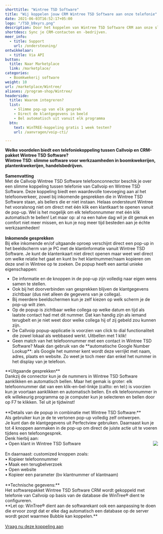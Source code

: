 ```yaml
---
shorttitle: "Wintree TSD Software"
title: "Wij koppelen jouw CRM Wintree TSD Software aan onze telefonie"
date: 2021-06-03T16:52:17+05:00
logo: "/TSD_b9xyrs.png"
description: Door het koppelen van Wintree TSD Software CRM aan onze slimme telefonie werk je een stuk efficienter.
shortdesc: Sync je CRM-contacten en -bedrijven.
meer_info:
  - title: Support
    url: /ondersteuning/
ontwikkelaar:
  - title: Via API
button:
  title: Naar Marketplace
  link: /marketplace/
categories:
  - Boomkwekerij software
weight: 10
url: /marketplace/Wintree/
aliases: /program-shop/Wintree/
headerside:
  title: Waarom integreren?
  list:
    - Slimme pop-up van elk gesprek
    - Direct de klantgegevens in beeld
    - Bel automatisch uit vanuit elk programma
  btn:
    text: WinTREE-koppeling gratis 1 week testen?
    url: /aanvragen/voip-cti/

---
```



**Welke voordelen biedt een telefoniekoppeling tussen Callvoip en CRM-pakket Wintree TSD Software?<br>
Wintree TSD: slimme software voor werkzaamheden in boomkwekerijen, plantenkwekerijen, handelsbedrijven.**<br>
<br>
**Samenvatting**<br>
Met de Callvoip  Wintree TSD Software telefoonconnector beschik je over een slimme koppeling tussen telefonie van Callvoip en Wintree TSD Software. Deze koppeling biedt een waardevolle toevoeging aan al het telefoonverkeer, zowel bij inkomende gesprekken die in Wintree TSD Software staan, als bellers die er niet instaan. Helaas ondersteunt Wintree het vooralsnog niet om direct met één klik een klantkaart te openen vanuit de pop-up. Wel is het mogelijk om elk telefoonnummer met één klik automatisch te bellen! Let maar op: al na een halve dag wil je dit gemak en comfort niet meer missen, en kun je nog meer tijd besteden aan je échte werkzaamheden!<br>
<br>
**Inkomende gesprekken**<br>
Bij elke inkomende en/of uitgaande oproep verschijnt direct een pop-up in het beeldscherm van je PC met de klantinformatie vanuit Wintree TSD Software. Je kunt de klantenkaart niet direct openen maar weet wel direct om welke relatie het gaat en kunt bv het klantnummer/naam kopieren om deze snel in Wintree op te zoeken. De popup heeft een aantal unieke eigenschappen: <br>
<div class="usp-list">
<ul>
<li>De informatie en de knoppen in de pop-up zijn volledig naar eigen wens samen te stellen.</li>
<li>Ook bij het doorverbinden van gesprekken blijven de klantgegevens zichtbaar (dus niet alleen de gegevens van je collega).</li>
<li>Bij meerdere beeldschermen kun je zelf kiezen op welk scherm je de pop-up wilt zien.</li>
<li>Op de popup is zichtbaar welke collega op welke datum en tijd als laatste contact had met dit nummer. Dat kan handig zijn als iemand terugbelt en je niet weet door welke collega hij of zij gebeld zou kunnen zijn.</li>
<li>De Callvoip popup-applicatie is voorzien van click to dial functionaliteit die zowel lokaal als webbased werkt. Uitbellen met 1 klik!</li>
<li>Geen match van het telefoonnummer met een contact in Wintree TSD Software? Maak dan gebruik van de **automatische Google Number Lookup**: als Google het nummer kent wordt deze verrijkt met naam, adres, plaats en website. Zo weet je toch meer dan enkel het nummer in het display van je telefoon.</li>
</ul>
</div>
**Uitgaande gesprekken**<br>
Dankzij de connector kun je de nummers in Wintree TSD Software aanklikken en automatisch bellen. Maar het gemak is groter: elk telefoonnummer dat van een klik-en-bel-linkje (callto: en tel:) is voorzien kun je voortaan aanklikken en automatisch bellen. En elk telefoonnummer in elk willekeurig programma op je computer kun je selecteren en bellen door op F7 te klikken. Tel uit je tijdwinst! <br>
<br>
**Details van de popup in combinatie met Wintree TSD Software:**<br>
Als gebruiker kun je de te vertonen pop-up volledig zelf ontwerpen. <br>
Je kunt dan de klantgegevens uit Perfectview gebruiken.
Daarnaast kun je tot 4 knoppen aanmaken in de pop-up om direct de juiste actie uit te voeren tijdens een telefoongesprek. <br>
Denk hierbij aan:<br><img src="https://res.cloudinary.com/callvoip/image/upload/popup_crm_jmr7fc.png" style="float:right">
• Open klant in Wintree TSD Software<br>
<br>
En daarnaast: customized knoppen zoals: <br>
• Kopieer telefoonnummer<br>
• Maak een terugbelverzoek<br>
• Open website <br>
• Kopieer een parameter (bv klantnummer of klantnaam) <br>
<br>
**Technische gegevens:**<br>
Het softwarepakket Wintree TSD Software CRM wordt gekoppeld met telefonie van Callvoip op basis van de database die WinTree® dient te configureren.<br>
**Let op: WinTree® dient aan de softwarekant ook een aanpassing te doen die ervoor zorgt dat er elke dag automatisch een database op de server wordt gezet waarmee Bubble kan koppelen.**<br> 
<br><a href="/aanvragen/voip-cti/" class="button">Vraag nu deze koppeling aan</a>
